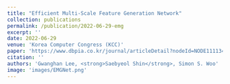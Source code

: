 ```yaml
---
title: "Efficient Multi-Scale Feature Generation Network"
collection: publications
permalink: /publication/2022-06-29-emg
excerpt: ''
date: 2022-06-29
venue: 'Korea Computer Congress (KCC)'
paper: 'https://www.dbpia.co.kr/journal/articleDetail?nodeId=NODE11113433'
citation: ''
authors: 'Gwanghan Lee, <strong>Saebyeol Shin</strong>, Simon S. Woo'
image: 'images/EMGNet.png'
---
```


